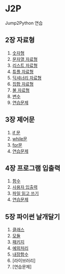 # J2P
Jump2Python 연습  


## 2장 자료형
1. [숫자형](https://github.com/wldsbs/J2P/blob/main/ch02/ch02_1.ipynb)
2. [문자열 자료형](https://github.com/wldsbs/J2P/blob/main/ch02/ch02_2.ipynb)  
3. [리스트 자료형](https://github.com/wldsbs/J2P/blob/main/ch02/ch02_3.ipynb)  
4. [튜플 자료형](https://github.com/wldsbs/J2P/blob/main/ch02/ch02_4.ipynb)  
5. [딕셔너리 자료형](https://github.com/wldsbs/J2P/blob/main/ch02/ch02_5.ipynb)  
6. [집합 자료형](https://github.com/wldsbs/J2P/blob/main/ch02/ch02_6.ipynb)  
7. [불 자료형](https://github.com/wldsbs/J2P/blob/main/ch02/ch02_7.ipynb)  
8. [변수](https://github.com/wldsbs/J2P/blob/main/ch02/ch02_8.ipynb)  
9. [연습문제](https://github.com/wldsbs/J2P/blob/main/ch02/ch02_practice.ipynb)  

## 3장 제어문
1. [if 문](https://github.com/wldsbs/J2P/blob/main/ch03/ch03_1.ipynb)  
2. [while문](https://github.com/wldsbs/J2P/blob/main/ch03/ch03_2.ipynb)  
3. [for문](https://github.com/wldsbs/J2P/blob/main/ch03/ch03_3.ipynb)  
4. [연습문제](https://github.com/wldsbs/J2P/blob/main/ch03/ch03_practice.ipynb)   

## 4장 프로그램 입출력
1. [함수](https://github.com/wldsbs/J2P/blob/main/ch04/ch04_1.ipynb)  
2. [사용자 입출력](https://github.com/wldsbs/J2P/blob/main/ch04/ch04_2.ipynb)  
3. [파일 읽고 쓰기](https://github.com/wldsbs/J2P/blob/main/ch04/ch04_3.ipynb)  
4. [연습문제](https://github.com/wldsbs/J2P/blob/main/ch04/ch04_practice.ipynb)  

## 5장 파이썬 날개달기 
1. [클래스](https://github.com/wldsbs/J2P/blob/main/ch05/ch05_1.ipynb)  
2. [모듈](https://github.com/wldsbs/J2P/blob/main/ch05/ch05_2.ipynb)  
3. [패키지](https://github.com/wldsbs/J2P/blob/main/ch05/ch05_3.ipynb)  
4. [예외처리](https://github.com/wldsbs/J2P/blob/main/ch05/ch05_4.ipynb)  
5. [내장함수](https://github.com/wldsbs/J2P/blob/main/ch05/ch05_5.ipynb)  
6. [라이브러리]  
7. [연습문제]  
